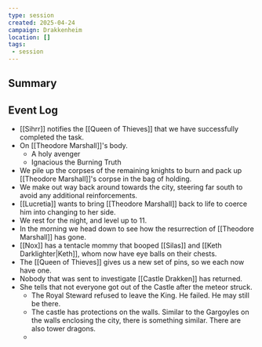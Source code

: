```yaml
---
type: session
created: 2025-04-24
campaign: Drakkenheim
location: []
tags:
 - session
---
```


## Summary

## Event Log

- [[Sihrr]] notifies the [[Queen of Thieves]] that we have successfully completed the task.
- On [[Theodore Marshall]]'s body.
	- A holy avenger
	- Ignacious the Burning Truth
- We pile up the corpses of the remaining knights to burn and pack up [[Theodore Marshall]]'s corpse in the bag of holding.
- We make out way back around towards the city, steering far south to avoid any additional reinforcements.
- [[Lucretia]] wants to bring [[Theodore Marshall]] back to life to coerce him into changing to her side.
- We rest for the night, and level up to 11.
- In the morning we head down to see how the resurrection of [[Theodore Marshall]] has gone.
- [[Nox]] has a tentacle mommy that booped [[Silas]] and [[Keth Darklighter|Keth]], whom now have eye balls on their chests.
- The [[Queen of Thieves]] gives us a new set of pins, so we each now have one.
- Nobody that was sent to investigate [[Castle Drakken]] has returned.
- She tells that not everyone got out of the Castle after the meteor struck.
	- The Royal Steward refused to leave the King. He failed. He may still be there.
	- The castle has protections on the walls. Similar to the Gargoyles on the walls enclosing the city, there is something similar. There are also tower dragons.
	- 

